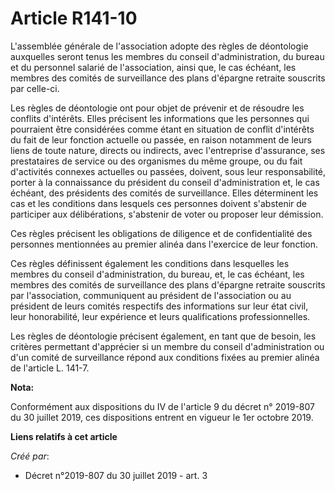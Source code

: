 # Article R141-10

L'assemblée générale de l'association adopte des règles de déontologie auxquelles seront tenus les membres du conseil
d'administration, du bureau et du personnel salarié de l'association, ainsi que, le cas échéant, les membres des comités de
surveillance des plans d'épargne retraite souscrits par celle-ci.

Les règles de déontologie ont pour objet de prévenir et de résoudre les conflits d'intérêts. Elles précisent les informations
que les personnes qui pourraient être considérées comme étant en situation de conflit d'intérêts du fait de leur fonction
actuelle ou passée, en raison notamment de leurs liens de toute nature, directs ou indirects, avec l'entreprise d'assurance,
ses prestataires de service ou des organismes du même groupe, ou du fait d'activités connexes actuelles ou passées, doivent,
sous leur responsabilité, porter à la connaissance du président du conseil d'administration et, le cas échéant, des
présidents des comités de surveillance. Elles déterminent les cas et les conditions dans lesquels ces personnes doivent
s'abstenir de participer aux délibérations, s'abstenir de voter ou proposer leur démission.

Ces règles précisent les obligations de diligence et de confidentialité des personnes mentionnées au premier alinéa dans
l'exercice de leur fonction.

Ces règles définissent également les conditions dans lesquelles les membres du conseil d'administration, du bureau, et, le
cas échéant, les membres des comités de surveillance des plans d'épargne retraite souscrits par l'association, communiquent
au président de l'association ou au président de leurs comités respectifs des informations sur leur état civil, leur
honorabilité, leur expérience et leurs qualifications professionnelles.

Les règles de déontologie précisent également, en tant que de besoin, les critères permettant d'apprécier si un membre du
conseil d'administration ou d'un comité de surveillance répond aux conditions fixées au premier alinéa de l'article L. 141-7.

**Nota:**

Conformément aux dispositions du IV de l'article 9 du décret n° 2019-807 du 30 juillet 2019, ces dispositions entrent en
vigueur le 1er octobre 2019.

**Liens relatifs à cet article**

_Créé par_:

  - Décret n°2019-807 du 30 juillet 2019 - art. 3
